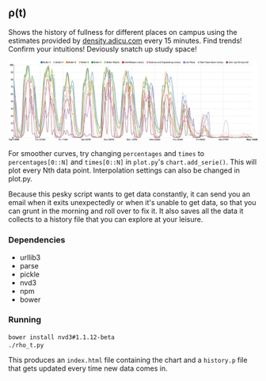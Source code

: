 ## ρ(t)

Shows the history of fullness for different places on campus using the estimates provided by [density.adicu.com](http://density.adicu.com/) every 15 minutes. Find trends! Confirm your intuitions! Deviously snatch up study space!

![](finals.jpg)

For smoother curves, try changing `percentages` and `times` to `percentages[0::N]` and `times[0::N]` in `plot.py`'s `chart.add_serie()`. This will plot every Nth data point. Interpolation settings can also be changed in plot.py.

Because this pesky script wants to get data constantly, it can send you an email when it exits unexpectedly or when it's unable to get data, so that you can grunt in the morning and roll over to fix it. It also saves all the data it collects to a history file that you can explore at your leisure.


### Dependencies

- urllib3
- parse
- pickle
- nvd3
- npm
- bower


### Running

    bower install nvd3#1.1.12-beta
    ./rho_t.py

This produces an `index.html` file containing the chart and a `history.p` file that gets updated every time new data comes in.

